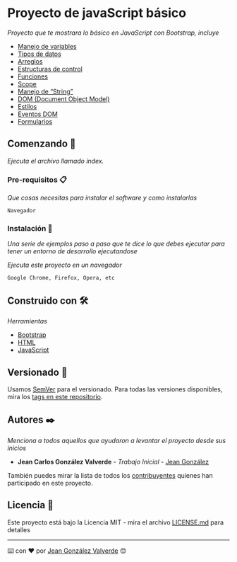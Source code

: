 # Proyecto de javaScript básico 

_Proyecto que te mostrara lo básico en JavaScript con Bootstrap, incluye_
* [Manejo de variables](#)
* [Tipos de datos](#)
* [Arreglos](#)
* [Estructuras de control](#) 
* [Funciones ](#)
* [Scope](#)
* [Manejo de “String”](#)
* [DOM (Document  Object Model)](#)
* [Estilos](#)
* [Eventos DOM](#)
* [Formularios](#)

## Comenzando 🚀

_Ejecuta el archivo llamado index._

### Pre-requisitos 📋

_Que cosas necesitas para instalar el software y como instalarlas_

```
Navegador
```

### Instalación 🔧

_Una serie de ejemplos paso a paso que te dice lo que debes ejecutar para tener un entorno de desarrollo ejecutandose_

_Ejecuta este proyecto en un navegador_

```
Google Chrome, Firefox, Opera, etc
```

## Construido con 🛠️

_Herramientas_

* [Bootstrap](https://getbootstrap.com/)
* [HTML](https://es.wikipedia.org/wiki/HTML)
* [JavaScript](https://www.javascript.com/)

## Versionado 📌

Usamos [SemVer](http://semver.org/) para el versionado. Para todas las versiones disponibles, mira los [tags en este repositorio](https://github.com/jeanValverde/proyectoJavaScriptBasico/tags).

## Autores ✒️

_Menciona a todos aquellos que ayudaron a levantar el proyecto desde sus inicios_

* **Jean Carlos González Valverde** - *Trabajo Inicial* - [Jean González](https://github.com/jeanValverde/)

También puedes mirar la lista de todos los [contribuyentes](https://github.com/jeanValverde/proyectoJavaScriptBasico/contributors) quíenes han participado en este proyecto. 

## Licencia 📄

Este proyecto está bajo la Licencia MIT - mira el archivo [LICENSE.md](LICENSE.md) para detalles

---
⌨️ con ❤️ por [Jean González Valverde](https://github.com/jeanValverde/) 😊
